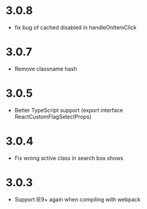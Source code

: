 # 3.0.8

- fix bug of cached disabled in handleOnItemClick

# 3.0.7

- Remove classname hash

# 3.0.5

- Better TypeScript support (export interface ReactCustomFlagSelectProps)

# 3.0.4

- Fix wrong active class in search box shows

# 3.0.3

- Support IE9+ again when compiling with webpack
